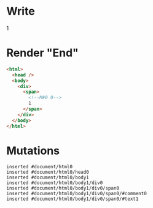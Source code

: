 # Write
  <div><span><!M#0 0>1</span></div>


# Render "End"
```html
<html>
  <head />
  <body>
    <div>
      <span>
        <!--M#0 0-->
        1
      </span>
    </div>
  </body>
</html>
```

# Mutations
```
inserted #document/html0
inserted #document/html0/head0
inserted #document/html0/body1
inserted #document/html0/body1/div0
inserted #document/html0/body1/div0/span0
inserted #document/html0/body1/div0/span0/#comment0
inserted #document/html0/body1/div0/span0/#text1
```